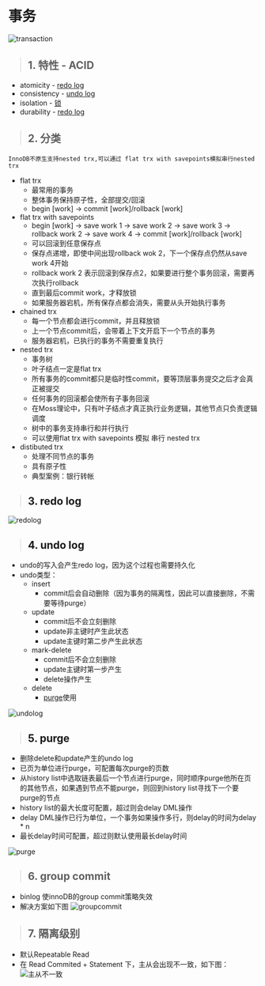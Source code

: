 # 事务

![transaction](images/transaction.png)

> ## 1. 特性 - ACID

- atomicity - [redo log](#redolog)
- consistency - [undo log](#undolog)
- isolation - [锁](锁.md)
- durability - [redo log](#redolog)

> ## 2. 分类

    InnoDB不原生支持nested trx,可以通过 flat trx with savepoints模拟串行nested trx

- flat trx
  - 最常用的事务
  - 整体事务保持原子性，全部提交/回滚
  - begin [work] -> commit [work]/rollback [work]
- flat trx with savepoints
  - begin [work] -> save work 1 -> save work 2 -> save work 3 -> rollback work 2 -> save work 4 -> commit [work]/rollback [work]
  - 可以回滚到任意保存点
  - 保存点递增，即使中间出现rollback wok 2，下一个保存点仍然从save work 4开始
  - rollback work 2 表示回滚到保存点2，如果要进行整个事务回滚，需要再次执行rollback
  - 直到最后commit work，才释放锁
  - 如果服务器宕机，所有保存点都会消失，需要从头开始执行事务
- chained trx
  - 每一个节点都会进行commit，并且释放锁
  - 上一个节点commit后，会带着上下文开启下一个节点的事务
  - 服务器宕机，已执行的事务不需要重复执行
- nested trx
  - 事务树
  - 叶子结点一定是flat trx
  - 所有事务的commit都只是临时性commit，要等顶层事务提交之后才会真正被提交
  - 任何事务的回滚都会使所有子事务回滚
  - 在Moss理论中，只有叶子结点才真正执行业务逻辑，其他节点只负责逻辑调度
  - 树中的事务支持串行和并行执行
  - 可以使用flat trx with savepoints 模拟 串行 nested trx
- distibuted trx
  - 处理不同节点的事务
  - 具有原子性
  - 典型案例：银行转帐

> ## <a id="redolog"> 3. redo log </a>

![redolog](images/trx-redolog.png)

> ## <a id="undolog"> 4. undo log </a>

- undo的写入会产生redo log，因为这个过程也需要持久化
- undo类型：
  - insert
    - commit后会自动删除（因为事务的隔离性，因此可以直接删除，不需要等待purge）
  - update
    - commit后不会立刻删除
    - update非主键时产生此状态
    - update主键时第二步产生此状态
  - mark-delete
    - commit后不会立刻删除
    - update主键时第一步产生
    - delete操作产生
  - delete
    - [purge](#purge)使用

![undolog](images/trx-undolog.png)

> ## <a id="purge"> 5. purge </a>

- 删除delete和update产生的undo log
- 已页为单位进行purge，可配置每次purge的页数
- 从history list中选取链表最后一个节点进行purge，同时顺序purge他所在页的其他节点，如果遇到节点不能purge，则回到history list寻找下一个要purge的节点
- history list的最大长度可配置，超过则会delay DML操作
- delay DML操作已行为单位，一个事务如果操作多行，则delay的时间为delay * n
- 最长delay时间可配置，超过则默认使用最长delay时间

![purge](images/trx-purge.png)

> ## 6. group commit

- binlog 使innoDB的group commit策略失效
- 解决方案如下图
![groupcommit](images/trx-groupcommit.png)

> ## 7. 隔离级别

- 默认Repeatable Read
- 在 Read Commited + Statement 下，主从会出现不一致，如下图：
![主从不一致](images/trx-master-slave.png)
